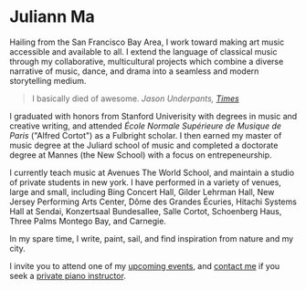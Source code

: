 # Juliann Ma

Hailing from the San Francisco Bay Area, I work toward making art music accessible and available to all.
I extend the language of classical music through my collaborative, multicultural projects which combine a diverse narrative of music, dance, and drama into a seamless and modern storytelling medium.

> I basically died of awesome.
> <cite> Jason Underpants, <a href="#">Times</a></cite>

I graduated with honors from Stanford Univerisity with degrees in music and creative writing, and attended _École Normale Supérieure de Musique de Paris_ ("Alfred Cortot") as a Fulbright scholar.
I then earned my master of music degree at the Juliard school of music
and completed a doctorate degree at Mannes (the New School) with a focus on entrepeneurship.

I currently teach music at Avenues The World School, and maintain a studio of private students in new york.
I have performed in a variety of venues, large and small, including Bing Concert Hall, Gilder Lehrman Hall, New Jersey Performing Arts Center, Dôme des Grandes Écuries, Hitachi Systems Hall at Sendai, Konzertsaal Bundesallee, Salle Cortot, Schoenberg Haus, Three Palms Montego Bay, and Carnegie.

In my spare time, I write, paint, sail, and find inspiration from nature and my city.

I invite you to attend one of my [upcoming events](#events), and [contact me](#contact) if you seek a [private piano instructor](/lessons).
